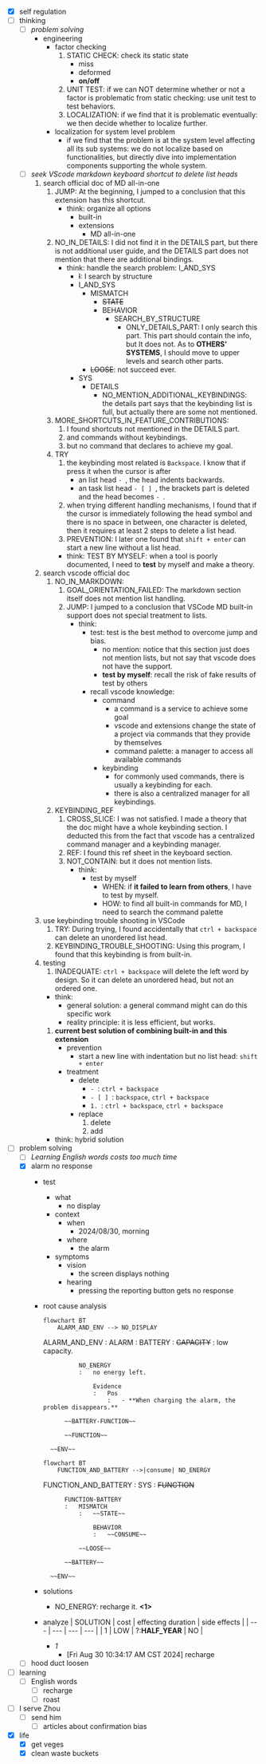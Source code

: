- [x] self regulation
- [ ] thinking
    - [ ] *problem solving*
        - engineering
            - factor checking
                1. STATIC CHECK: check its static state
                    - miss
                    - deformed
                    - **on/off**
                2. UNIT TEST: if we can NOT determine whether or not a factor is problematic from static checking: use unit test to test behaviors.
                3. LOCALIZATION: if we find that it is problematic eventually: we then decide whether to localize further.
            - localization for system level problem
                - if we find that the problem is at the system level affecting all its sub systems: we do not localize based on functionalities, but directly dive into implementation components supporting the whole system.
    - [ ] *seek VScode markdown keyboard shortcut to delete list heads*
        1. search official doc of MD all-in-one
            1. JUMP: At the beginning, I jumped to a conclusion that this extension has this shortcut.
                - think: organize all options
                    - built-in
                    - extensions
                        - MD all-in-one
            2. NO_IN_DETAILS: I did not find it in the DETAILS part, but there is not additional user guide, and the DETAILS part does not mention that there are additional bindings.
                - think: handle the search problem: I_AND_SYS
                    - ~~I~~: I search by structure
                    - I_AND_SYS
                        - MISMATCH
                            - ~~STATE~~
                            - BEHAVIOR
                                - SEARCH_BY_STRUCTURE
                                    - ONLY_DETAILS_PART: I only search this part. This part should contain the info, but It does not. As to **OTHERS' SYSTEMS**, I should move to upper levels and search other parts.
                        - ~~LOOSE~~: not succeed ever.
                    - SYS
                        - DETAILS
                            - NO_MENTION_ADDITIONAL_KEYBINDINGS: the details part says that the keybinding list is full, but actually there are some not mentioned.
            3. MORE_SHORTCUTS_IN_FEATURE_CONTRIBUTIONS:
                1. I found shortcuts not mentioned in the DETAILS part.
                2. and commands without keybindings.
                3. but no command that declares to achieve my goal.
            4. TRY
                1. the keybinding most related is `Backspace`. I know that if press it when the cursor is after
                    - an list head `- `, the head indents backwards.
                    - an task list head `- [ ] `, the brackets part is deleted and the head becomes `- `.
                2. when trying different handling mechanisms, I found that if the cursor is immediately following the head symbol and there is no space in between, one character is deleted, then it requires at least 2 steps to delete a list head.
                3. PREVENTION: I later one found that `shift + enter` can start a new line without a list head.
                - think: TEST BY MYSELF: when a tool is poorly documented, I need to **test** by myself and make a theory.
        2. search vscode official doc
            1. NO_IN_MARKDOWN: 
                1. GOAL_ORIENTATION_FAILED: The markdown section itself does not mention list handling.
                2. JUMP: I jumped to a conclusion that VSCode MD built-in support does not special treatment to lists.
                    - think: 
                        - test: test is the best method to overcome jump and bias. 
                            - no mention: notice that this section just does not mention lists, but not say that vscode does not have the support.
                            - **test by myself**: recall the risk of fake results of test by others
                        - recall vscode knowledge:
                            - command
                                - a command is a service to achieve some goal
                                - vscode and extensions change the state of a project via commands that they provide by themselves
                                - command palette: a manager to access all available commands
                            - keybinding
                                - for commonly used commands, there is usually a keybinding for each.
                                - there is also a centralized manager for all keybindings. 
            2. KEYBINDING_REF
                1. CROSS_SLICE: I was not satisfied. I made a theory that the doc might have a whole keybinding section. I deducted this from the fact that vscode has a centralized command manager and a keybinding manager.
                2. REF: I found this ref sheet in the keyboard section.
                3. NOT_CONTAIN: but it does not mention lists.
                    - think: 
                        - test by myself
                            - WHEN: if **it failed to learn from others**, I have to test by myself.
                            - HOW: to find all built-in commands for MD, I need to search the command palette   
        3. use keybinding trouble shooting in VSCode
            1. TRY: During trying, I found accidentally that `ctrl + backspace` can delete an unordered list head.
            2. KEYBINDING_TROUBLE_SHOOTING: Using this program, I found that this keybinding is from built-in.
        4. testing
            1. INADEQUATE: `ctrl + backspace` will delete the left word by design. So it can delete an unordered head, but not an ordered one.
            - think: 
                - general solution: a general command might can do this specific work
                - reality principle: it is less efficient, but works. 
            1. **current best solution of combining built-in and this extension**
                - prevention
                    - start a new line with indentation but no list head: `shift + enter`
                - treatment
                    - delete
                        - `- `: `ctrl + backspace`
                        - `- [ ] `: `backspace`, `ctrl + backspace`
                        - `1. `: `ctrl + backspace`, `ctrl + backspace`
                    - replace
                        1. delete
                        2. add
            - think: hybrid solution
- [ ] problem solving
    - [ ] *Learning English words costs too much time*
    - [x] alarm no response
        - test
            - what
                - no display
            - context
                - when
                    - 2024/08/30, morning
                - where
                    - the alarm
            - symptoms
                - vision
                    - the screen displays nothing
                - hearing
                    - pressing the reporting button gets no response
        - root cause analysis
            ```mermaid
            flowchart BT
                ALARM_AND_ENV --> NO_DISPLAY
            ```
            ALARM_AND_ENV
            :   ALARM
                :   BATTERY
                    :   ~~CAPACITY~~
                        :   low capacity.
                    
                        NO_ENERGY
                        :   no energy left.    
                        
                            Evidence
                            :   Pos
                                :   - **When charging the alarm, the problem disappears.**

                    ~~BATTERY-FUNCTION~~

                    ~~FUNCTION~~

                ~~ENV~~
            ```mermaid
            flowchart BT
                FUNCTION_AND_BATTERY -->|consume| NO_ENERGY
            ```
            FUNCTION_AND_BATTERY
            :   SYS
                :   ~~FUNCTION~~

                    FUNCTION-BATTERY
                    :   MISMATCH
                        :   ~~STATE~~

                            BEHAVIOR
                            :   ~~CONSUME~~

                        ~~LOOSE~~

                    ~~BATTERY~~

                ~~ENV~~
        - solutions
            - NO_ENERGY: recharge it. **<1>**
        - analyze
            | SOLUTION | cost | effecting duration | side effects |
            | --- | --- | --- | --- |
            | 1 | LOW | ?:**HALF_YEAR** | NO |
            - *1*
                - [Fri Aug 30 10:34:17 AM CST 2024] recharge
    - [ ] hood duct loosen
- [ ] learning
    - [ ] English words
        - [ ] recharge
        - [ ] roast
- [ ] I serve Zhou
    - [ ] send him
        - [ ] articles about confirmation bias
- [x] life
    - [x] get veges
    - [x] clean waste buckets